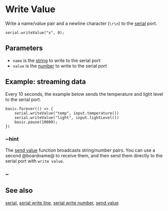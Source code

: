 # Write Value

Write a name/value pair and a newline character (`\r\n`) to the [serial](/device/serial) port.

```sig
serial.writeValue("x", 0);
```

## Parameters

* `name` is the [string](/types/string) to write to the serial port
* `value` is the [number](/types/number) to write to the serial port




## Example: streaming data

Every 10 seconds, the example below sends the temperature and light level
to the serial port.

```blocks
basic.forever(() => {
    serial.writeValue("temp", input.temperature())
    serial.writeValue("light", input.lightLevel())
    basic.pause(10000);
})
```

### ~hint

The [send value](/reference/radio/send-value) function broadcasts
string/number pairs.  You can use a second @boardname@ to receive them,
and then send them directly to the serial port with ``write value``.

### ~

## See also

[serial](/device/serial),
[serial write line](/reference/serial/write-line),
[serial write number](/reference/serial/write-number),
[send value](/reference/radio/send-value)
